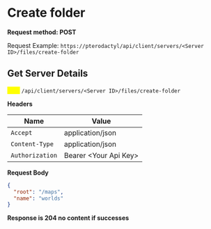 # Create folder

**Request method: POST**

Request Example: `https://pterodactyl/api/client/servers/<Server ID>/files/create-folder`

## Get Server Details

<mark style="color:yellow;">`POST`</mark> `/api/client/servers/<Server ID>/files/create-folder`

**Headers**

| Name            | Value                  |
| --------------- | ---------------------- |
| `Accept`        | application/json       |
| `Content-Type`  | application/json       |
| `Authorization` | Bearer \<Your Api Key> |

**Request Body**

```json
{
  "root": "/maps",
  "name": "worlds"
}
```

**Response is 204 no content if successes**
